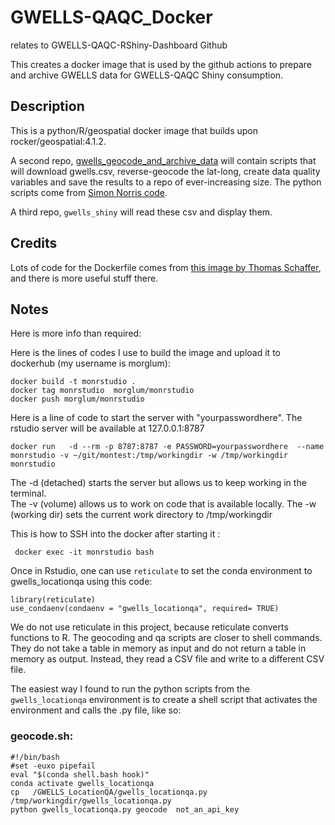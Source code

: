 # GWELLS-QAQC_Docker
relates to GWELLS-QAQC-RShiny-Dashboard Github 

This creates a docker image that is used by the github actions to prepare and archive GWELLS data for GWELLS-QAQC Shiny consumption.  



## Description 

This is a python/R/geospatial docker image that builds upon rocker/geospatial:4.1.2.   

A second repo, [gwells_geocode_and_archive_data]((https://github.com/SimonCoulombe/gwells_geocode_and_archive_data)) will contain scripts that will download gwells.csv, reverse-geocode the lat-long, create data quality variables and save the results to a repo of ever-increasing size.   The python scripts come from [Simon Norris code](https://github.com/bcgov/GWELLS_LocationQA).

A third repo, `gwells_shiny` will read these csv and display them.  

## Credits  

Lots of code for the Dockerfile comes from [this image by Thomas Schaffer](https://github.com/tschaffter/rstudio), and there is more useful stuff there.

## Notes   

Here is more info than required:  


Here is the lines of codes I use to build the image and upload it to dockerhub (my username is morglum):

    docker build -t monrstudio .
    docker tag monrstudio  morglum/monrstudio  
    docker push morglum/monrstudio

Here is a line of code to start the server with "yourpasswordhere".  The rstudio server will be available at 127.0.0.1:8787

    docker run   -d --rm -p 8787:8787 -e PASSWORD=yourpasswordhere  --name monrstudio -v ~/git/montest:/tmp/workingdir -w /tmp/workingdir monrstudio  

The -d  (detached)  starts the server but allows us to keep working in the terminal.   
The -v (volume) allows us to work on code that is available locally.
The -w (working dir) sets the current work directory to /tmp/workingdir

This is how to SSH into the docker after starting it :  
     
     docker exec -it monrstudio bash

Once in Rstudio,  one can use `reticulate` to set the conda environment to gwells_locationqa using this code:

    library(reticulate)  
    use_condaenv(condaenv = "gwells_locationqa", required= TRUE)  

We do not use reticulate in this project, because reticulate converts functions to R. The geocoding and qa scripts are closer to shell commands.  They  do not take a table in memory as input and do not return a table in memory as output.  Instead, they read a CSV file and write to a different CSV file.

The easiest way I found to run the python scripts from the `gwells_locationqa` environment is to create a shell script that activates the environment and calls the .py file, like so:

### geocode.sh:

    #!/bin/bash  
    #set -euxo pipefail  
    eval "$(conda shell.bash hook)"  
    conda activate gwells_locationqa  
    cp   /GWELLS_LocationQA/gwells_locationqa.py  /tmp/workingdir/gwells_locationqa.py  
    python gwells_locationqa.py geocode  not_an_api_key  



